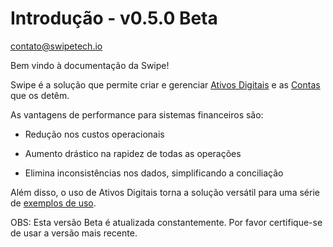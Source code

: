 # Introdução - v0.5.0 Beta

[contato@swipetech.io](mailto:contato@swipetech.io)

Bem vindo à documentação da Swipe!

Swipe é a solução que permite criar e gerenciar [Ativos Digitais](#ativo) e as [Contas](#conta) que os detêm. 

As vantagens de performance para sistemas financeiros são: 

- Redução nos custos operacionais 

- Aumento drástico na rapidez de todas as operações

- Elimina inconsistências nos dados, simplificando a conciliação

Além disso, o uso de Ativos Digitais torna a solução versátil para uma série de [exemplos de uso](#exemplos-de-uso).


OBS: Esta versão Beta é atualizada constantemente. Por favor certifique-se de usar a versão mais recente.
